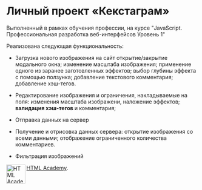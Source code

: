 # Личный проект «Кекстаграм»
Выполненный в рамках обучения профессии, на курсе "JavaScript. Профессиональная разработка веб-интерфейсов
Уровень 1"

Реализована следующая функциональность:
- Загрузка нового изображения на сайт
открытие/закрытие модального окна; 
изменение масштаба изображения;
применение одного из заранее заготовленных эффектов;
выбор глубины эффекта с помощью ползунка;
добавление текстового комментария;
добавление хэш-тегов.

- Редактирование изображения и ограничения, накладываемые на поля:
изменения масштаба изображени, наложение эффектов;
<b>валидация хэш-тегов </b> и комментария;

- Отправка данных на сервер

- Получение и отрисовка данных сервера:
открытие изображения со всеми данными;
отображение ограниченного количества комментариев.

- Фильтрация изображений


<a href="https://htmlacademy.ru/intensive/javascript"><img align="left" width="50" height="50" alt="HTML Academy" src="https://up.htmlacademy.ru/static/img/intensive/javascript/logo-for-github-2.png"></a>
[HTML Academy](https://htmlacademy.ru).
